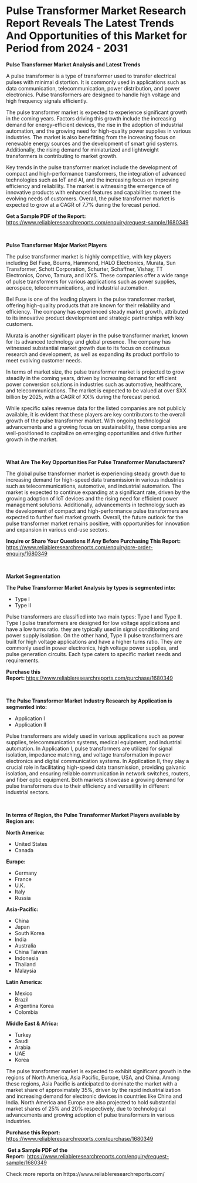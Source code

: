 <p><h1>Pulse Transformer Market Research Report Reveals The Latest Trends And Opportunities of this Market for Period from 2024 - 2031</h1></p><p><strong>Pulse Transformer Market Analysis and Latest Trends</strong></p>
<p><p>A pulse transformer is a type of transformer used to transfer electrical pulses with minimal distortion. It is commonly used in applications such as data communication, telecommunication, power distribution, and power electronics. Pulse transformers are designed to handle high voltage and high frequency signals efficiently.</p><p>The pulse transformer market is expected to experience significant growth in the coming years. Factors driving this growth include the increasing demand for energy-efficient devices, the rise in the adoption of industrial automation, and the growing need for high-quality power supplies in various industries. The market is also benefitting from the increasing focus on renewable energy sources and the development of smart grid systems. Additionally, the rising demand for miniaturized and lightweight transformers is contributing to market growth.</p><p>Key trends in the pulse transformer market include the development of compact and high-performance transformers, the integration of advanced technologies such as IoT and AI, and the increasing focus on improving efficiency and reliability. The market is witnessing the emergence of innovative products with enhanced features and capabilities to meet the evolving needs of customers. Overall, the pulse transformer market is expected to grow at a CAGR of 7.7% during the forecast period.</p></p>
<p><strong>Get a Sample PDF of the Report:&nbsp;</strong> <a href="https://www.reliableresearchreports.com/enquiry/request-sample/1680349">https://www.reliableresearchreports.com/enquiry/request-sample/1680349</a></p>
<p>&nbsp;</p>
<p><strong>Pulse Transformer Major Market Players</strong></p>
<p><p>The pulse transformer market is highly competitive, with key players including Bel Fuse, Bourns, Hammond, HALO Electronics, Murata, Sun Transformer, Schott Corporation, Schurter, Schaffner, Vishay, TT Electronics, Qorvo, Tamura, and IXYS. These companies offer a wide range of pulse transformers for various applications such as power supplies, aerospace, telecommunications, and industrial automation.</p><p>Bel Fuse is one of the leading players in the pulse transformer market, offering high-quality products that are known for their reliability and efficiency. The company has experienced steady market growth, attributed to its innovative product development and strategic partnerships with key customers.</p><p>Murata is another significant player in the pulse transformer market, known for its advanced technology and global presence. The company has witnessed substantial market growth due to its focus on continuous research and development, as well as expanding its product portfolio to meet evolving customer needs.</p><p>In terms of market size, the pulse transformer market is projected to grow steadily in the coming years, driven by increasing demand for efficient power conversion solutions in industries such as automotive, healthcare, and telecommunications. The market is expected to be valued at over $XX billion by 2025, with a CAGR of XX% during the forecast period.</p><p>While specific sales revenue data for the listed companies are not publicly available, it is evident that these players are key contributors to the overall growth of the pulse transformer market. With ongoing technological advancements and a growing focus on sustainability, these companies are well-positioned to capitalize on emerging opportunities and drive further growth in the market.</p></p>
<p>&nbsp;</p>
<p><strong>What Are The Key Opportunities For Pulse Transformer Manufacturers?</strong></p>
<p><p>The global pulse transformer market is experiencing steady growth due to increasing demand for high-speed data transmission in various industries such as telecommunications, automotive, and industrial automation. The market is expected to continue expanding at a significant rate, driven by the growing adoption of IoT devices and the rising need for efficient power management solutions. Additionally, advancements in technology such as the development of compact and high-performance pulse transformers are expected to further fuel market growth. Overall, the future outlook for the pulse transformer market remains positive, with opportunities for innovation and expansion in various end-use sectors.</p></p>
<p><strong>Inquire or Share Your Questions If Any Before Purchasing This Report:</strong> <a href="https://www.reliableresearchreports.com/enquiry/pre-order-enquiry/1680349">https://www.reliableresearchreports.com/enquiry/pre-order-enquiry/1680349</a></p>
<p>&nbsp;</p>
<p><strong>Market Segmentation</strong></p>
<p><strong>The Pulse Transformer Market Analysis by types is segmented into:</strong></p>
<p><ul><li>Type I</li><li>Type II</li></ul></p>
<p><p>Pulse transformers are classified into two main types: Type I and Type II. Type I pulse transformers are designed for low voltage applications and have a low turns ratio. they are typically used in signal conditioning and power supply isolation. On the other hand, Type II pulse transformers are built for high voltage applications and have a higher turns ratio. They are commonly used in power electronics, high voltage power supplies, and pulse generation circuits. Each type caters to specific market needs and requirements.</p></p>
<p><strong>Purchase this Report:&nbsp;</strong><a href="https://www.reliableresearchreports.com/purchase/1680349">https://www.reliableresearchreports.com/purchase/1680349</a></p>
<p>&nbsp;</p>
<p><strong>The Pulse Transformer Market Industry Research by Application is segmented into:</strong></p>
<p><ul><li>Application I</li><li>Application II</li></ul></p>
<p><p>Pulse transformers are widely used in various applications such as power supplies, telecommunication systems, medical equipment, and industrial automation. In Application I, pulse transformers are utilized for signal isolation, impedance matching, and voltage transformation in power electronics and digital communication systems. In Application II, they play a crucial role in facilitating high-speed data transmission, providing galvanic isolation, and ensuring reliable communication in network switches, routers, and fiber optic equipment. Both markets showcase a growing demand for pulse transformers due to their efficiency and versatility in different industrial sectors.</p></p>
<p>&nbsp;</p>
<p><strong>In terms of Region, the Pulse Transformer Market Players available by Region are:</strong></p>
<p>
    <p> <strong> North America: </strong>
        <ul>
            <li>United States</li>
            <li>Canada</li>
        </ul>
        </p> 
    <p> <strong> Europe: </strong>
        <ul>
            <li>Germany</li>
            <li>France</li>
            <li>U.K.</li>
            <li>Italy</li>
            <li>Russia</li>
        </ul>
        </p> 
    <p> <strong> Asia-Pacific: </strong>
        <ul>
            <li>China</li>
            <li>Japan</li>
            <li>South Korea</li>
            <li>India</li>
            <li>Australia</li>
            <li>China Taiwan</li>
            <li>Indonesia</li>
            <li>Thailand</li>
            <li>Malaysia</li>
        </ul>
        </p> 
    <p> <strong> Latin America: </strong>
        <ul>
            <li>Mexico</li>
            <li>Brazil</li>
            <li>Argentina Korea</li>
            <li>Colombia</li>
        </ul>
        </p> 
    <p> <strong> Middle East & Africa: </strong>
        <ul>
            <li>Turkey</li>
            <li>Saudi</li>
            <li>Arabia</li>
            <li>UAE</li>
            <li>Korea</li>
        </ul>
    </p>
    </p>
<p><p>The pulse transformer market is expected to exhibit significant growth in the regions of North America, Asia Pacific, Europe, USA, and China. Among these regions, Asia Pacific is anticipated to dominate the market with a market share of approximately 35%, driven by the rapid industrialization and increasing demand for electronic devices in countries like China and India. North America and Europe are also projected to hold substantial market shares of 25% and 20% respectively, due to technological advancements and growing adoption of pulse transformers in various industries.</p></p>
<p><strong>Purchase this Report: </strong><a href="https://www.reliableresearchreports.com/purchase/1680349">https://www.reliableresearchreports.com/purchase/1680349</a></p>
<p>&nbsp;<strong>Get a Sample PDF of the Report:&nbsp;&nbsp;</strong><a href="https://www.reliableresearchreports.com/enquiry/request-sample/1680349">https://www.reliableresearchreports.com/enquiry/request-sample/1680349</a></p>
<p><strong></strong></p>
<p>Check more reports on https://www.reliableresearchreports.com/</p>